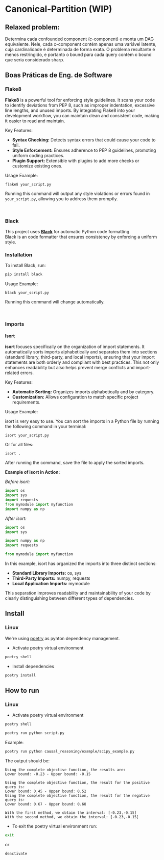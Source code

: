 # Canonical-Partition (WIP)

## Relaxed problem:
Determina cada confounded component (c-component) e monta um DAG equivalente. Nele, cada c-component contém apenas uma variável latente, cuja cardinalidade é determinada de forma exata. O problema resultante é menos restringido, e portanto o bound para cada query contém o bound que seria considerado sharp.

## Boas Práticas de Eng. de Software

<a name="flake8"></a>
### Flake8 
**Flake8** is a powerful tool for enforcing style guidelines. It scans your code to identify deviations from PEP 8, such as improper indentation, excessive line lengths, and unused imports. By integrating Flake8 into your development workflow, you can maintain clean and consistent code, making it easier to read and maintain.

Key Features:
- **Syntax Checking:** Detects syntax errors that could cause your code to fail.
- **Style Enforcement:** Ensures adherence to PEP 8 guidelines, promoting uniform coding practices.
- **Plugin Support:** Extensible with plugins to add more checks or customize existing ones.

Usage Example:

```shell
flake8 your_script.py
```

Running this command will output any style violations or errors found in `your_script.py`, allowing you to address them promptly.

<br>


<a name="black"></a>
### Black 
This project uses **[Black](https://black.readthedocs.io/en/stable/)** for automatic Python code formatting.  
Black is an code formatter that ensures consistency by enforcing a uniform style.  

### **Installation**  
To install Black, run:  
```bash
pip install black
```

Usage Example:

```shell
black your_script.py
```

Running this command will change automatically.

<br>

### Imports

#### Isort
**isort** focuses specifically on the organization of import statements. It automatically sorts imports alphabetically and separates them into sections (standard library, third-party, and local imports), ensuring that your import statements are both orderly and compliant with best practices. This not only enhances readability but also helps prevent merge conflicts and import-related errors.

Key Features:
- **Automatic Sorting:** Organizes imports alphabetically and by category.
- **Customization:** Allows configuration to match specific project requirements.

Usage Example:

isort is very easy to use. You can sort the imports in a Python file by running the following command in your terminal:

```shell
isort your_script.py
```

Or for all files:
```shell
isort .
```

After running the command, save the file to apply the sorted imports.

**Example of isort in Action:**

_Before isort:_
```python
import os
import sys
import requests
from mymodule import myfunction
import numpy as np
```

_After isort:_

```python
import os
import sys

import numpy as np
import requests

from mymodule import myfunction
```

In this example, isort has organized the imports into three distinct sections:
- **Standard Library Imports:** os, sys
- **Third-Party Imports:** numpy, requests
- **Local Application Imports:** mymodule

This separation improves readability and maintainability of your code by clearly distinguishing between different types of dependencies.

## Install
### Linux
We're using [poetry](https://python-poetry.org/docs/) as pyhton dependency management.

- Activate poetry virtual environment
```bash
poetry shell
```
- Install dependencies
```bash
poetry install
```

## How to run
### Linux
- Activate poetry virtual environment
```bash
poetry shell
```

```bash
poetry run python script.py
```

Example:
```bash
poetry run python causal_reasoning/example/scipy_example.py
```
The output should be:
```
Using the complete objective function, the results are:
Lower bound: -0.23 - Upper bound: -0.15

Using the complete objective function, the result for the positive query is:
Lower bound: 0.45 - Upper bound: 0.52
Using the complete objective function, the result for the negative query is:
Lower bound: 0.67 - Upper bound: 0.68

With the first method, we obtain the interval: [-0.23,-0.15]
With the second method, we obtain the interval: [-0.23,-0.15]
```

- To exit the poetry virtual environment run:

```bash
exit
```
or

```bash
deactivate
```
